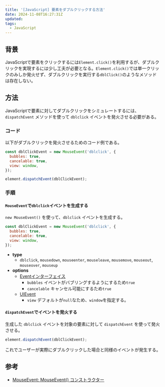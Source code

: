 ```yaml
---
title: '[JavaScript] 要素をダブルクリックする方法'
date: 2024-11-08T16:27:31Z
updated:
tags:
  - JavaScript
---
```


## 背景

JavaScriptで要素をクリックするには`Element.click()`を利用するが、ダブルクリックを実現するには少し工夫が必要となる。`Element.click()`では単一クリックのみしか発火せず、ダブルクリックを実行する`dblClick()`のようなメソッドは存在しない。

## 方法

JavaScriptで要素に対してダブルクリックをシミュレートするには、`dispatchEvent` メソッドを使って `dblclick` イベントを発火させる必要がある。

### コード

以下がダブルクリックを発火させるためのコード例である。

```js
const dblClickEvent = new MouseEvent('dblclick', {
  bubbles: true,
  cancelable: true,
  view: window,
});

element.dispatchEvent(dblClickEvent);
```

### 手順

#### `MouseEvent`で`dblclick`イベントを生成する

`new MouseEvent()` を使って、`dblclick` イベントを生成する。

```js
const dblClickEvent = new MouseEvent('dblclick', {
  bubbles: true,
  cancelable: true,
  view: window,
});
```

<!-- textlint-disable -->

- **type**
  - `dblclick`, `mousedown`, `mouseenter`, `mouseleave`, `mousemove`, `mouseout`, `mouseover`, `mouseup`
- **options**
  - [Eventインターフェイス](https://developer.mozilla.org/ja/docs/Web/API/Event#%E3%82%A4%E3%83%B3%E3%82%B9%E3%82%BF%E3%83%B3%E3%82%B9%E3%83%97%E3%83%AD%E3%83%91%E3%83%86%E3%82%A3)
    - `bubbles`
      イベントがバブリングするようにするため`true`
    - `cancelable`
      キャンセル可能にするため`true`
  - [UIEvent](https://developer.mozilla.org/ja/docs/Web/API/UIEvent/UIEvent#options)
    - `view`
      デフォルトが`null`なため、`window`を指定する。

<!-- textlint-enable -->

#### `dispatchEvent`でイベントを発火する

生成した `dblclick` イベントを対象の要素に対して `dispatchEvent` を使って発火させる。

```js
element.dispatchEvent(dblClickEvent);
```

これでユーザーが実際にダブルクリックした場合と同様のイベントが発生する。

## 参考

- [MouseEvent: MouseEvent() コンストラクター](https://developer.mozilla.org/ja/docs/Web/API/MouseEvent/MouseEvent)
